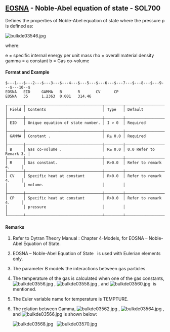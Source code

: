 ## [EOSNA](https://nexus.hexagon.com/documentationcenter/bundle/MSC_Nastran_2022.4/page/Nastran_Combined_Book/qrg/bulkde/TOC.EOSNA.xhtml) - Noble-Abel equation of state - SOL700

Defines the properties of Noble-Abel equation of state where the pressure  p  is defined as:

![bulkde03546.jpg](https://help-be.hexagonmi.com/bundle/MSC_Nastran_2022.4/page/Nastran_Combined_Book/qrg/bulkde/../../../assets/bulkde03546.jpg?_LANG=enus)  

where:

e  = specific internal energy per unit mass
rho = overall material density
gamma = a constant
b = Gas co-volume

#### Format and Example

```nastran
$---1---$---2---$---3---$---4---$---5---$---6---$---7---$---8---$---9---$---10--$
EOSNA   EID     GAMMA   B       R       CV      CP                              
EOSNA   35      1.2363  0.001   314.46                                          
```

```text
┌───────┬──────────────────────────────────┬────────┬────────────────────────┐
│ Field │ Contents                         │ Type   │ Default                │
├───────┼──────────────────────────────────┼────────┼────────────────────────┤
│ EID   │ Unique equation of state number. │ I > 0  │ Required               │
├───────┼──────────────────────────────────┼────────┼────────────────────────┤
│ GAMMA │ Constant .                       │ R≥ 0.0 │ Required               │
├───────┼──────────────────────────────────┼────────┼────────────────────────┤
│ B     │ Gas co-volume .                  │ R≥ 0.0 │ 0.0 Refer to Remark 3. │
├───────┼──────────────────────────────────┼────────┼────────────────────────┤
│ R     │ Gas constant.                    │ R>0.0  │ Refer to remark 4.     │
├───────┼──────────────────────────────────┼────────┼────────────────────────┤
│ CV    │ Specific heat at constant        │ R>0.0  │ Refer to remark 4.     │
│       │ volume.                          │        │                        │
├───────┼──────────────────────────────────┼────────┼────────────────────────┤
│ CP    │ Specific heat at constant        │ R>0.0  │ Refer to remark 4.     │
│       │ pressure                         │        │                        │
└───────┴──────────────────────────────────┴────────┴────────────────────────┘
```

#### Remarks

1. Refer to  Dytran Theory Manual : Chapter 4-Models, for EOSNA – Noble-Abel Equation of State.
2. EOSNA – Noble-Abel Equation of State   is used with Eulerian elements only.
3. The parameter B models the interactions between gas particles.
4. The temperature of the gas is calculated when one of the gas constants,  ![bulkde03556.jpg](https://help-be.hexagonmi.com/bundle/MSC_Nastran_2022.4/page/Nastran_Combined_Book/qrg/bulkde/../../../assets/bulkde03556.jpg?_LANG=enus) ,  ![bulkde03558.jpg](https://help-be.hexagonmi.com/bundle/MSC_Nastran_2022.4/page/Nastran_Combined_Book/qrg/bulkde/../../../assets/bulkde03558.jpg?_LANG=enus) , and  ![bulkde03560.jpg](https://help-be.hexagonmi.com/bundle/MSC_Nastran_2022.4/page/Nastran_Combined_Book/qrg/bulkde/../../../assets/bulkde03560.jpg?_LANG=enus)  is mentioned.
5. The Euler variable name for temperature is TEMPTURE.
6. The relation between Gamma,  ![bulkde03562.jpg](https://help-be.hexagonmi.com/bundle/MSC_Nastran_2022.4/page/Nastran_Combined_Book/qrg/bulkde/../../../assets/bulkde03562.jpg?_LANG=enus) ,  ![bulkde03564.jpg](https://help-be.hexagonmi.com/bundle/MSC_Nastran_2022.4/page/Nastran_Combined_Book/qrg/bulkde/../../../assets/bulkde03564.jpg?_LANG=enus) , and  ![bulkde03566.jpg](https://help-be.hexagonmi.com/bundle/MSC_Nastran_2022.4/page/Nastran_Combined_Book/qrg/bulkde/../../../assets/bulkde03566.jpg?_LANG=enus)  is shown below:

     ![bulkde03568.jpg](https://help-be.hexagonmi.com/bundle/MSC_Nastran_2022.4/page/Nastran_Combined_Book/qrg/bulkde/../../../assets/bulkde03568.jpg?_LANG=enus)   ![bulkde03570.jpg](https://help-be.hexagonmi.com/bundle/MSC_Nastran_2022.4/page/Nastran_Combined_Book/qrg/bulkde/../../../assets/bulkde03570.jpg?_LANG=enus)
